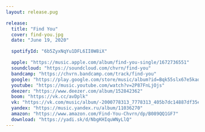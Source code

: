 ```yaml
---
layout: release.pug

release:
  title: "Find You"
  cover: find-you.jpg
  date: "June 19, 2020"

  spotifyId: "6b5ZyxNqYu1DFL6II0W8iX"

  apple: "https://music.apple.com/album/find-you-single/1672736551"
  soundcloud: "https://soundcloud.com/chvrn/find-you"
  bandcamp: "https://chvrn.bandcamp.com/track/find-you"
  google: "https://play.google.com/store/music/album?id=Bqk55slx67e5kadvruvliv6z77q&tid=song-Twcwipsqg7r4rzfuranfirrdjle"
  youtube: "https://music.youtube.com/watch?v=2P87FnLjOjs"
  deezer: "https://www.deezer.com/album/152842362"
  boom: "https://vk.cc/avDplk"
  vk: "https://vk.com/music/album/-2000778313_7778313_405b7dc14887df35e0"
  yandex: "https://music.yandex.ru/album/11036270"
  amazon: "https://www.amazon.com/Find-You-Chvrn/dp/B089QQ1GF7"
  download: "https://yadi.sk/d/NbgKHIquWNyLlQ"
---
```

